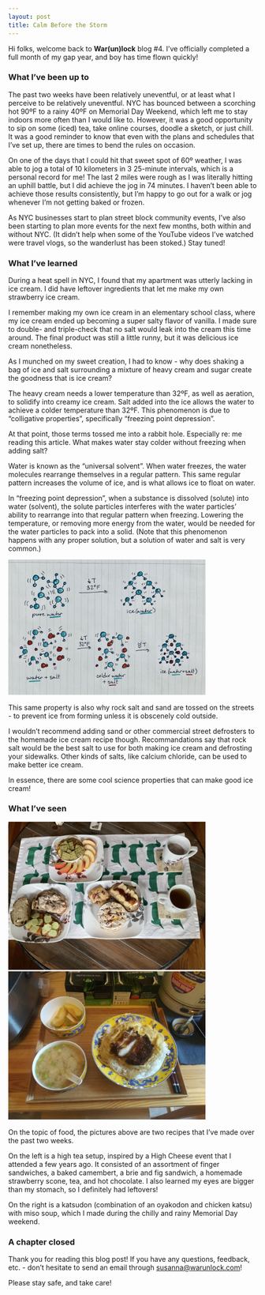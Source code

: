 ```yaml
---
layout: post
title: Calm Before the Storm
---
```


Hi folks, welcome back to **War(un)lock** blog #4. I’ve officially completed a full month of my gap year, and boy has time flown quickly!

### What I’ve been up to

The past two weeks have been relatively uneventful, or at least what I perceive to be relatively uneventful. NYC has bounced between a scorching hot 90ºF to a rainy 40ºF on Memorial Day Weekend, which left me to stay indoors more often than I would like to. However, it was a good opportunity to sip on some (iced) tea, take online courses, doodle a sketch, or just chill. It was a good reminder to know that even with the plans and schedules that I’ve set up, there are times to bend the rules on occasion.

On one of the days that I could hit that sweet spot of 60º weather, I was able to jog a total of 10 kilometers in 3 25-minute intervals, which is a personal record for me! The last 2 miles were rough as I was literally hitting an uphill battle, but I did achieve the jog in 74 minutes. I haven’t been able to achieve those results consistently, but I’m happy to go out for a walk or jog whenever I’m not getting baked or frozen.

As NYC businesses start to plan street block community events, I’ve also been starting to plan more events for the next few months, both within and without NYC. (It didn’t help when some of the YouTube videos I’ve watched were travel vlogs, so the wanderlust has been stoked.) Stay tuned!

### What I’ve learned

During a heat spell in NYC, I found that my apartment was utterly lacking in ice cream. I did have leftover ingredients that let me make my own strawberry ice cream.

I remember making my own ice cream in an elementary school class, where my ice cream ended up becoming a super salty flavor of vanilla. I made sure to double- and triple-check that no salt would leak into the cream this time around. The final product was still a little runny, but it was delicious ice cream nonetheless.

As I munched on my sweet creation, I had to know - why does shaking a bag of ice and salt surrounding a mixture of heavy cream and sugar create the goodness that is ice cream?

The heavy cream needs a lower temperature than 32ºF, as well as aeration, to solidify into creamy ice cream. Salt added into the ice allows the water to achieve a colder temperature than 32ºF. This phenomenon is due to “colligative properties”, specifically “freezing point depression”.

At that point, those terms tossed me into a rabbit hole. Especially re: me reading this article. What makes water stay colder without freezing when adding salt?

Water is known as the “universal solvent”. When water freezes, the water molecules rearrange themselves in a regular pattern. This same regular pattern increases the volume of ice, and is what allows ice to float on water.

In “freezing point depression”, when a substance is dissolved (solute) into water (solvent), the solute particles interferes with the water particles’ ability to rearrange into that regular pattern when freezing. Lowering the temperature, or removing more energy from the water, would be needed for the water particles to pack into a solid. (Note that this phenomenon happens with any proper solution, but a solution of water and salt is very common.)

<img src="/images/blog4-collagative_properties.jpg" width="400">

This same property is also why rock salt and sand are tossed on the streets - to prevent ice from forming unless it is obscenely cold outside.

I wouldn’t recommend adding sand or other commercial street defrosters to the homemade ice cream recipe though. Recommandations say that rock salt would be the best salt to use for both making ice cream and defrosting your sidewalks. Other kinds of salts, like calcium chloride, can be used to make better ice cream.

In essence, there are some cool science properties that can make good ice cream!

### What I’ve seen

<img src="/images/blog4-high_tea.jpg" width="400"> <img src="/images/blog4-oyakodon.jpg" width="400">

On the topic of food, the pictures above are two recipes that I’ve made over the past two weeks.

On the left is a high tea setup, inspired by a High Cheese event that I attended a few years ago. It consisted of an assortment of finger sandwiches, a baked camembert, a brie and fig sandwich, a homemade strawberry scone, tea, and hot chocolate. I also learned my eyes are bigger than my stomach, so I definitely had leftovers!

On the right is a katsudon (combination of an oyakodon and chicken katsu) with miso soup, which I made during the chilly and rainy Memorial Day weekend.

### A chapter closed

Thank you for reading this blog post! If you have any questions, feedback, etc. - don’t hesitate to send an email through susanna@warunlock.com!

Please stay safe, and take care!
